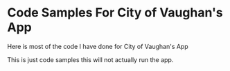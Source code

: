 Code Samples For City of Vaughan's App
=========================

Here is most of the code I have done for City of Vaughan's App

This is just code samples this will not actually run the app.
